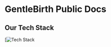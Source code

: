 # GentleBirth Public Docs
## Our Tech Stack
[![Tech Stack](https://agora-file-storage-prod.s3.amazonaws.com/workplace/attachment/334244953296095139?response-content-disposition=inline%3B%20filename%3D%22Screen%2520Shot%25202017-11-17%2520at%252010.31.23%2520AM.png%22%3B%20filename%2A%3Dutf-8%27%27Screen%2520Shot%25202017-11-17%2520at%252010.31.23%2520AM.png&x-amz-security-token=FQoDYXdzEMT%2F%2F%2F%2F%2F%2F%2F%2F%2F%2FwEaDFypjDgeNNAjcn9EkiK3A0BpWWYFLFgs7XGRLrv6bhVCMfjUkNSuEgCJYAVESIndI7rwi0WJSOlzC1yTAzJsKtmbrCJLvzXM%2Bv8FtNtnzBa%2FHmUTVI6wiGQ3mQxeZYhlgkbkpG1uvLSm17uAmA4CHZwWoYHBgBcwyukKGfxH%2FoXYCw9fT4iaFKKzYO4X6zE%2FtbZMK4DoUY2lbt5r%2Bf72t6ig5LERsS7PjD6U6U58Mptf3mCbpi8VeMOLNl8TSkdx2Iue%2Bs7MAlS5%2BQ9pJGWatVmukOsdBTNaOwWNW1Ac8s10LuKSa4Byl%2BMw6o0LKnw5NzIW9afryAZ4AL0m4%2F6%2FiWCF1bk4l50KmFqGKNn2k6dUXUpJ%2BcQKfBQRbB91tVffJdhXeMRRgwdUBlz0HemMv8Rn8RKinFswPSBeuNbQFyiP%2FsXA%2F8H3t8tK5o3nRnSPKT%2FJHW59AzO7dK%2BRY1h%2BGnNj%2FC1GLkbymFFiJsykJqJ7Rrc%2FuK0KJkmPGmPxtQFhWLOd9rGO7LFqoBXvli8fUz%2FpWTgAyQihuxTh%2BmHCwW3LjZmbBJVS2I9bHt8xDtxyTigWK5dbqvpp5lAwmzf7%2FrFBHyEdWBwo1vn70AU%3D&AWSAccessKeyId=ASIAJTOZWU23KNFK26JQ&Expires=1511982812&Signature=htWeuR9E99ZSgN0F55ZXVJmXYys%3D)
